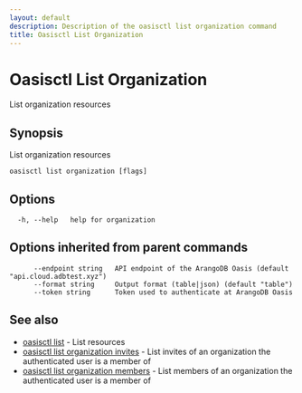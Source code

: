 ```yaml
---
layout: default
description: Description of the oasisctl list organization command
title: Oasisctl List Organization
---
```

# Oasisctl List Organization

List organization resources

## Synopsis

List organization resources

```
oasisctl list organization [flags]
```

## Options

```
  -h, --help   help for organization
```

## Options inherited from parent commands

```
      --endpoint string   API endpoint of the ArangoDB Oasis (default "api.cloud.adbtest.xyz")
      --format string     Output format (table|json) (default "table")
      --token string      Token used to authenticate at ArangoDB Oasis
```

## See also

* [oasisctl list](oasisctl-list.html)	 - List resources
* [oasisctl list organization invites](oasisctl-list-organization-invites.html)	 - List invites of an organization the authenticated user is a member of
* [oasisctl list organization members](oasisctl-list-organization-members.html)	 - List members of an organization the authenticated user is a member of

